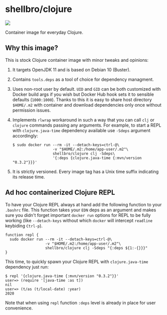 # shellbro/clojure

[![](https://img.shields.io/docker/cloud/build/shellbro/clojure)](https://hub.docker.com/r/shellbro/clojure/)

Container image for everyday Clojure.

## Why this image?

This is stock Clojure container image with minor tweaks and opinions:
1. It targets OpenJDK 11 and is based on Debian 10 (Buster).
2. Contains `tools.deps` as a tool of choice for dependency managment.
3. Uses non-root user by default. `UID` and `GID` can be both customized with
   Docker build args if you wish but Docker Hub hook sets it to sensible
   defaults (`1000:1000`). Thanks to this it is easy to share host directory
   `$HOME/.m2` with container and download dependencies only once without
   permission issues.
4. Implements `rlwrap` workaround in such a way that you can call `clj` or
   `clojure` commands passing any arguments. For example, to start a REPL with
   `clojure.java-time` dependency available use `-Sdeps` argument accordingly:

   ```
   $ sudo docker run --rm -it --detach-keys=ctrl-@\
                     -v "$HOME/.m2:/home/app-user/.m2"\
                     shellbro/clojure clj -Sdeps\
                     '{:deps {clojure.java-time {:mvn/version "0.3.2"}}}'
   ```
5. It is strictly versioned. Every image tag has a Unix time suffix indicating
   its release time.

## Ad hoc containerized Clojure REPL

To have your Clojure REPL always at hand add the following function to your
`.bashrc` file. This function takes your `EDN` deps as an argument and makes
sure you didn't forget important `docker run` options for REPL to be fully
working (like `--detach-keys` without which `docker` will intercept `readline`
keybiding `Ctrl-p`).


```
function repl {
  sudo docker run --rm -it --detach-keys=ctrl-@\
                  -v "$HOME/.m2:/home/app-user/.m2"\
                  shellbro/clojure clj -Sdeps "{:deps ${1:-{}}}"
}
```

This time, to quickly spawn your Clojure REPL with `clojure.java-time`
dependency just run:

```
$ repl '{clojure.java-time {:mvn/version "0.3.2"}}'
user=> (require '[java-time :as t])
nil
user=> (t/as (t/local-date) :year)
2020
```

Note that when using `repl` function `:deps` level is already in place for user
convenience.

